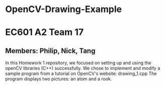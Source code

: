 # OpenCV-Drawing-Example
# EC601 A2 Team 17

## Members: Philip, Nick, Tang

In this Homework 1 repository, we focused on setting up and using the openCV libraries (C++) successfully.
We chose to implement and modify a sample program from a tutorial on OpenCV's website: drawing_1.cpp
The program displays two pictures: an atom and a rook.
